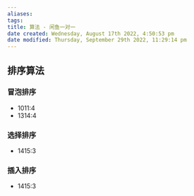 ```yaml
---
aliases: 
tags: 
title: 算法 - 闲鱼一对一
date created: Wednesday, August 17th 2022, 4:50:53 pm
date modified: Thursday, September 29th 2022, 11:29:14 pm
---
```


## 排序算法

### 冒泡排序

- 1011:4
- 1314:4

### 选择排序

- 1415:3

### 插入排序

- 1415:3
